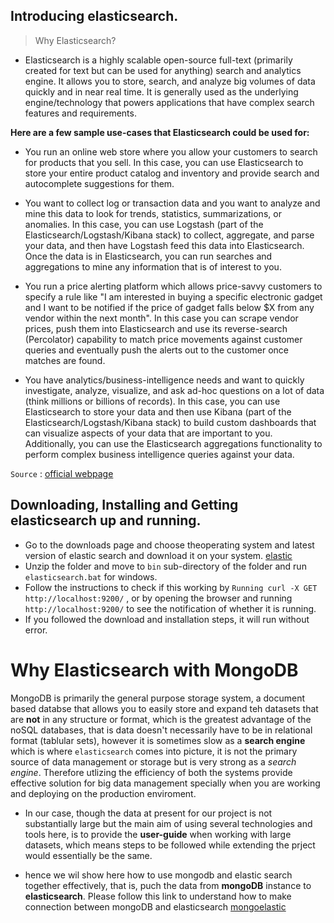 ## Introducing elasticsearch.

> Why Elasticsearch?

- Elasticsearch is a highly scalable open-source full-text (primarily created for text but can be used for anything) search and 
analytics engine. It allows you to store, search, and analyze big volumes of data quickly and in near real time. It is generally 
used as the underlying engine/technology that powers applications that have complex search features and requirements.

**Here are a few sample use-cases that Elasticsearch could be used for:**

- You run an online web store where you allow your customers to search for products that you sell. In this case, you can use 
Elasticsearch to store your entire product catalog and inventory and provide search and autocomplete suggestions for them.

- You want to collect log or transaction data and you want to analyze and mine this data to look for trends, statistics, 
summarizations, or anomalies. In this case, you can use Logstash (part of the Elasticsearch/Logstash/Kibana stack) to collect, 
aggregate, and parse your data, and then have Logstash feed this data into Elasticsearch. Once the data is in Elasticsearch, you 
can run searches and aggregations to mine any information that is of interest to you.

- You run a price alerting platform which allows price-savvy customers to specify a rule like "I am interested in buying a 
specific electronic gadget and I want to be notified if the price of gadget falls below $X from any vendor within the next 
month". In this case you can scrape vendor prices, push them into Elasticsearch and use its reverse-search (Percolator) 
capability to match price movements against customer queries and eventually push the alerts out to the customer once matches 
are found.

- You have analytics/business-intelligence needs and want to quickly investigate, analyze, visualize, and ask ad-hoc questions 
on a lot of data (think millions or billions of records). In this case, you can use Elasticsearch to store your data and then 
use Kibana (part of the Elasticsearch/Logstash/Kibana stack) to build custom dashboards that can visualize aspects of your data 
that are important to you. Additionally, you can use the Elasticsearch aggregations functionality to perform complex business 
intelligence queries against your data.

`Source` : [official webpage](https://www.elastic.co/)


## Downloading, Installing and Getting elasticsearch up and running.

- Go to the downloads page and choose theoperating system and latest version of elastic search and download it on your system. [elastic](https://www.elastic.co/downloads/elasticsearch)
- Unzip the folder and move to `bin` sub-directory of the folder and run `elasticsearch.bat` for windows.
- Follow the instructions to check if this working by `Running curl -X GET http://localhost:9200/` , or by opening the browser and running `http://localhost:9200/` to see the notification of whether it is running.
- If you followed the download and installation steps, it will run without error.


# Why Elasticsearch with MongoDB

MongoDB is primarily the general purpose storage system, a document based databse that allows you to easily store and expand teh datasets that are **not** in any structure or format, which is the greatest advantage of the noSQL databases, that is data doesn't necessarily have to be in relational format (tablular sets), however it is sometimes slow as a **search engine** which is where `elasticsearch` comes into picture, it is not the primary source of data management or storage but is very strong as a *search engine*. Therefore utlizing the efficiency of both the systems provide effective solution for big data management specially when you are working and deploying on the production enviroment. 

- In our case, though  the data at present for our project is not substantially large but the main aim of using several technologies and tools here, is to provide the **user-guide** when working with large datasets, which means steps to be followed while extending the prject would essentially be the same.

- hence we wil show here how to use mongodb and elastic search together effectively, that is, puch the data from **mongoDB** instance to **elasticsearch**. Please follow this link to understand how to make connection between mongoDB and elasticsearch [mongoelastic](https://github.com/neerajnj10/soccer-analytics-with-python-mongoDB-and-R/blob/master/mongoelastic.md)
